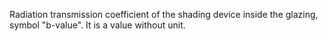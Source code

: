 ﻿Radiation transmission coefficient of the shading device inside the glazing, symbol "b-value". It is a value without unit.